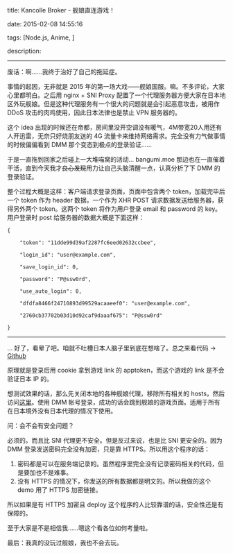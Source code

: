 title: Kancolle Broker - 舰娘直连游戏！

date: 2015-02-08 14:55:16

tags: [Node.js, Anime, ]

description: 

---
废话：啊……我终于治好了自己的拖延症。

事情的起因，无非就是 2015 年的第一场大戏——舰娘国服。嘛。不多评论，大家心里都明白。之后用 nginx + SNI Proxy 配置了一个代理服务器方便大家在日本地区外玩舰娘。但是这种代理服务有一个很大的问题就是会引起恶意攻击，被用作 DDoS 攻击的肉鸡使用，因此日本法律也是禁止 VPN 服务器的。

这个 idea 出现的时候还在帝都，房间里没开空调没有暖气，4M带宽20人用还有人开迅雷，无奈只好烧朋友送的 4G 流量卡来维持网络需求。完全没有力气做事情的时候偏偏看到 DMM 那个变态到极点的登录验证……

于是一直拖到回家之后碰上一大堆喵窝的活动… bangumi.moe 那边也在一直催着干活，直到今天我才<del>良心发现</del>用力让自己头脑清醒一点，认真分析了下 DMM 的登录验证。

整个过程大概是这样：客户端请求登录页面，页面中包含两个 token，加载完毕后一个 token 作为 header 数据，一个作为 XHR POST 请求数据发送给服务器，获得另外两个 token。这两个 token 将作为用户登录 email 和 password 的 key。用户登录时 post 给服务器的数据大概是下面这样：
    
    
    {
    
        "token": "11dde99d39af2287fc6eed02632ccbee",
    
        "login_id": "user@example.com",
    
        "save_login_id": 0,
    
        "password": "P@ssw0rd",
    
        "use_auto_login": 0,
    
        "dfdfa8466f24710893d99529acaaeef0": "user@example.com",
    
        "2760cb37702b03d10d92caf9daaaf675": "P@ssw0rd"
    
    }  
  
---  
  
… 好了，看晕了吧。咱就不吐槽日本人脑子里到底在想啥了。总之来看代码 -> [Github](https://github.com/phoenixlzx/kancolle-broker)

原理就是登录后用 cookie 拿到游戏 link 的 apptoken，而这个游戏的 link 是不会验证日本 IP 的。

想测试效果的话，那么先关闭本地的各种舰娘代理，移除所有相关的 hosts，然后访问[这里](https://kancolle.phoenixlzx.com)。使用 DMM 帐号登录，成功的话会跳到舰娘的游戏页面。适用于所有在日本境外没有日本代理的情况下使用。

问：会不会有安全问题？

必须的。而且比 SNI 代理更不安全。但是反过来说，也是比 SNI 更安全的。因为 DMM 登录发送密码完全没有加密，只是靠 HTTPS。所以用这个程序的话：

  1. 密码都是可以在服务端记录的。虽然程序里完全没有记录密码相关的代码，但是要加也不是难事。
  2. 没有 HTTPS 的情况下，你发送的所有数据都是明文的。所以我做的这个 demo 用了 HTTPS 加密链接。

所以如果是有 HTTPS 加密且 deploy 这个程序的人比较靠谱的话，安全性还是有保障的。

至于大家是不是相信我……嗯这个看各位如何考量啦。

最后：我真的没玩过舰娘，我也不会去玩。
